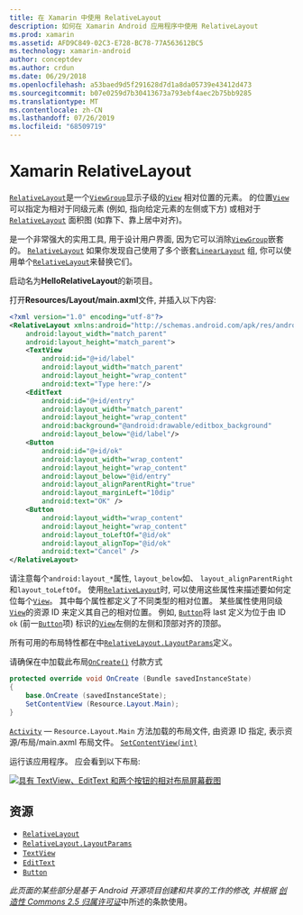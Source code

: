 ```yaml
---
title: 在 Xamarin 中使用 RelativeLayout
description: 如何在 Xamarin Android 应用程序中使用 RelativeLayout
ms.prod: xamarin
ms.assetid: AFD9C849-02C3-E728-BC78-77A563612BC5
ms.technology: xamarin-android
author: conceptdev
ms.author: crdun
ms.date: 06/29/2018
ms.openlocfilehash: a53baed9d5f291628d7d1a8da05739e43412d473
ms.sourcegitcommit: b07e0259d7b30413673a793ebf4aec2b75bb9285
ms.translationtype: MT
ms.contentlocale: zh-CN
ms.lasthandoff: 07/26/2019
ms.locfileid: "68509719"
---
```

# <a name="xamarinandroid-relativelayout"></a>Xamarin RelativeLayout

[`RelativeLayout`](xref:Android.Widget.RelativeLayout)是一个[`ViewGroup`](xref:Android.Views.ViewGroup)显示子级的[`View`](xref:Android.Views.View)
相对位置的元素。 的位置[`View`](xref:Android.Views.View)可以指定为相对于同级元素 (例如, 指向给定元素的左侧或下方) 或相对于[`RelativeLayout`](xref:Android.Widget.RelativeLayout)
面积图 (如靠下、靠上居中对齐)。

是一个非常强大的实用工具, 用于设计用户界面, 因为它可以消除[`ViewGroup`](xref:Android.Views.ViewGroup)嵌套的。 [`RelativeLayout`](xref:Android.Widget.RelativeLayout) 如果你发现自己使用了多个嵌套[`LinearLayout`](xref:Android.Widget.LinearLayout)
组, 你可以使用单个[`RelativeLayout`](xref:Android.Widget.RelativeLayout)来替换它们。

启动名为**HelloRelativeLayout**的新项目。

打开**Resources/Layout/main.axml**文件, 并插入以下内容:

```xml
<?xml version="1.0" encoding="utf-8"?>
<RelativeLayout xmlns:android="http://schemas.android.com/apk/res/android"
    android:layout_width="match_parent"
    android:layout_height="match_parent">
    <TextView
        android:id="@+id/label"
        android:layout_width="match_parent"
        android:layout_height="wrap_content"
        android:text="Type here:"/>
    <EditText
        android:id="@+id/entry"
        android:layout_width="match_parent"
        android:layout_height="wrap_content"
        android:background="@android:drawable/editbox_background"
        android:layout_below="@id/label"/>
    <Button
        android:id="@+id/ok"
        android:layout_width="wrap_content"
        android:layout_height="wrap_content"
        android:layout_below="@id/entry"
        android:layout_alignParentRight="true"
        android:layout_marginLeft="10dip"
        android:text="OK" />
    <Button
        android:layout_width="wrap_content"
        android:layout_height="wrap_content"
        android:layout_toLeftOf="@id/ok"
        android:layout_alignTop="@id/ok"
        android:text="Cancel" />
</RelativeLayout>
```

请注意每个`android:layout_*`属性, `layout_below`如、 `layout_alignParentRight`和`layout_toLeftOf`。
使用[`RelativeLayout`](xref:Android.Widget.RelativeLayout)时, 可以使用这些属性来描述要如何定位每个[`View`](xref:Android.Views.View)。 其中每个属性都定义了不同类型的相对位置。 某些属性使用同级[`View`](xref:Android.Views.View)的资源 ID 来定义其自己的相对位置。 例如, [`Button`](xref:Android.Widget.Button)将 last 定义为位于由 ID `ok` (前一[`Button`](xref:Android.Widget.Button)项) 标识的[`View`](xref:Android.Views.View)左侧的左侧和顶部对齐的顶部。

所有可用的布局特性都在中[`RelativeLayout.LayoutParams`](xref:Android.Widget.RelativeLayout.LayoutParams)定义。

请确保在中加载此布局[`OnCreate()`](xref:Android.App.Activity.OnCreate*)
付款方式

```csharp
protected override void OnCreate (Bundle savedInstanceState)
{
    base.OnCreate (savedInstanceState);
    SetContentView (Resource.Layout.Main);
}
```

[`Activity`](xref:Android.App.Activity) &mdash; `Resource.Layout.Main` 方法加载的布局文件, 由资源 ID 指定, 表示资源/布局/main.axml 布局文件。 [`SetContentView(int)`](xref:Android.App.Activity.SetContentView*)

运行该应用程序。 应会看到以下布局:

[![具有 TextView、EditText 和两个按钮的相对布局屏幕截图](relative-layout-images/helloviews2.png)](relative-layout-images/helloviews2.png#lightbox)

## <a name="resources"></a>资源

- [`RelativeLayout`](xref:Android.Widget.RelativeLayout)
- [`RelativeLayout.LayoutParams`](xref:Android.Widget.RelativeLayout.LayoutParams)
- [`TextView`](xref:Android.Widget.TextView)
- [`EditText`](xref:Android.Widget.EditText)
- [`Button`](xref:Android.Widget.Button)

*此页面的某些部分是基于 Android 开源项目创建和共享的工作的修改, 并根据*
[*创造性 Commons 2.5 归属许可证*](http://creativecommons.org/licenses/by/2.5/)中所述的条款使用。

